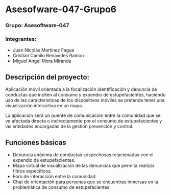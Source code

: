 # Asesofware-047-Grupo6

### Grupo: Asesoftware-047

### Integrantes:

- Juan Nicolás Martínez Fagua
- Cristian Camilo Benavides Ramon
- Miguel Angel Mora Miranda

## Descripción del proyecto:

Aplicación móvil orientada a la focalización identificación y denuncia de conductas que inciten al consumo y expendio de estupefacientes, haciendo uso de las características de los dispositivos móviles se pretende tener una visualización interactiva en un mapa.

La aplicación será un puente de comunicación entre la comunidad que se ve afectada directa o indirectamente por el consumo de estupefacientes y las entidades encargadas de la gestión prevención y control.

## Funciones básicas

* Denuncia anónima de conductas sospechosas relacionadas con el expendio de estupefacientes.
* Mapa virtual de visualización de las denuncias que permita realizar filtros específicos.
* Foro de interacción entre la comunidad
* Chat de orientación para personas que se encuentras inmersas en la problemática de consumo de estupefacientes.

